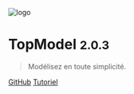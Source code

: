![logo](./media/IconDark.svg)

# TopModel <small>2.0.3</small>

> Modélisez en toute simplicité.

[GitHub](https://github.com/klee-contrib/topmodel)
[Tutoriel](/getting-started/00_getting_started.md)
